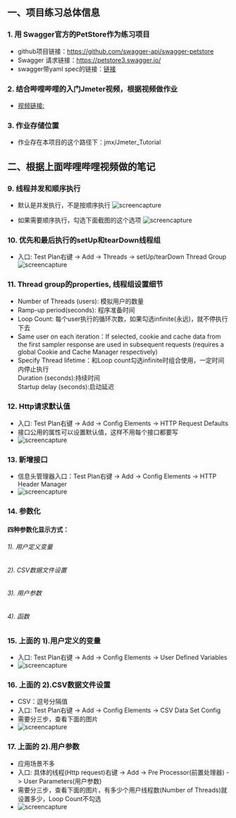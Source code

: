 ## 一、项目练习总体信息
### 1. 用 Swagger官方的PetStore作为练习项目
*   github项目链接：<https://github.com/swagger-api/swagger-petstore>
*   Swagger 请求链接：<https://petstore3.swagger.io/>
*   swagger带yaml spec的链接：[链接](https://editor.swagger.io/?_gl=1*1up9go1*_gcl_au*MTA4MTM0NTMzMi4xNzE2OTkxNjgz&_ga=2.21691827.905501602.1716991681-789075285.1716991681)

### 2. 结合哔哩哔哩的入门Jmeter视频，根据视频做作业
*   [视频链接:](https://www.bilibili.com/video/BV1ty4y1q72g?p=8&spm_id_from=333.880.my_history.page.click) 

### 3. 作业存储位置
*    作业存在本项目的这个路径下：jmx/Jmeter_Tutorial

## 二、根据上面哔哩哔哩视频做的笔记

### 9. 线程并发和顺序执行
*   默认是并发执行，不是按顺序执行
![screencapture](/screencaptures/jmeter/petstore/2.default-concurrent-execution.png "默认是并发执行")

*   如果需要顺序执行，勾选下面截图的这个选项
  ![screencapture](/screencaptures/jmeter/petstore/3.sequence-execution.png "顺序执行执行")

### 10. 优先和最后执行的setUp和tearDown线程组
*   入口: Test Plan右键 -> Add -> Threads -> setUp/tearDown Thread Group
![screencapture](/screencaptures/jmeter/petstore/4.setup-teardown-thread.png "setUp 和 tearDown线程组")

### 11. Thread group的properties, 线程组设置细节
*    Number of Threads (users): 模拟用户的数量
*    Ramp-up period(seconds): 程序准备时间
*    Loop Count: 每个user执行的循环次数，如果勾选infinite(永远)，就不停执行下去
*    Same user on each iteration：If selected, cookie and cache data from the first sampler response are used in subsequent requests (requires a global Cookie and Cache Manager respectively)
*    Specify Thread lifetime：和Loop count勾选infinite时组合使用，一定时间内停止执行<br>
     Duration (seconds):持续时间<br>
     Startup delay (seconds):启动延迟<br>

### 12. Http请求默认值
*   入口: Test Plan右键 -> Add -> Config Elements -> HTTP Request Defaults
*   接口公用的属性可以设置默认值，这样不用每个接口都要写
*   ![screencapture](/screencaptures/jmeter/petstore/5.http-request-default.png "http线程默认值")

### 13. 新增接口
* 信息头管理器入口：Test Plan右键 -> Add -> Config Elements -> HTTP Header Manager
* ![screencapture](/screencaptures/jmeter/petstore/6.http-header-manager.png "http信息头管理器")

### 14. 参数化
#### 四种参数化显示方式：
###### 1). 用户定义变量
###### 2). CSV数据文件设置
###### 3). 用户参数
###### 4). 函数

### 15. 上面的 1).用户定义的变量
*   入口: Test Plan右键 -> Add -> Config Elements -> User Defined Variables
* ![screencapture](/screencaptures/jmeter/petstore/7.user-defined-vairable.png "用户自定义变量")

### 16. 上面的 2).CSV数据文件设置
* CSV：逗号分隔值
* 入口: Test Plan右键 -> Add -> Config Elements -> CSV Data Set Config
* 需要分三步，查看下面的图片
* ![screencapture](/screencaptures/jmeter/petstore/8.csv-data-set.png "CSV数据文件设置")

### 17. 上面的 2).用户参数
* 应用场景不多
* 入口: 具体的线程(Http request)右键 -> Add -> Pre Processor(前置处理器) -> User Parameters(用户参数)
* 需要分三步，查看下面的图片，有多少个用户线程数(Number of Threads)就设置多少，Loop Count不勾选
* ![screencapture](/screencaptures/jmeter/petstore/9.user-parameters.png "用户参数")